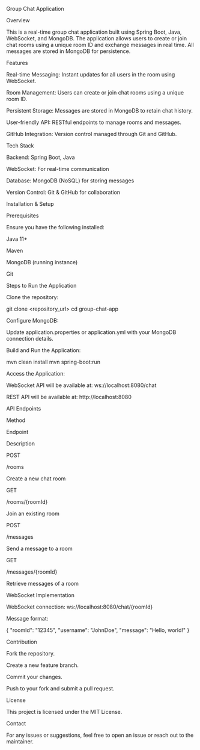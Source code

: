 Group Chat Application

Overview

This is a real-time group chat application built using Spring Boot, Java, WebSocket, and MongoDB. The application allows users to create or join chat rooms using a unique room ID and exchange messages in real time. All messages are stored in MongoDB for persistence.

Features

Real-time Messaging: Instant updates for all users in the room using WebSocket.

Room Management: Users can create or join chat rooms using a unique room ID.

Persistent Storage: Messages are stored in MongoDB to retain chat history.

User-friendly API: RESTful endpoints to manage rooms and messages.

GitHub Integration: Version control managed through Git and GitHub.

Tech Stack

Backend: Spring Boot, Java

WebSocket: For real-time communication

Database: MongoDB (NoSQL) for storing messages

Version Control: Git & GitHub for collaboration

Installation & Setup

Prerequisites

Ensure you have the following installed:

Java 11+

Maven

MongoDB (running instance)

Git

Steps to Run the Application

Clone the repository:

git clone <repository_url>
cd group-chat-app

Configure MongoDB:

Update application.properties or application.yml with your MongoDB connection details.

Build and Run the Application:

mvn clean install
mvn spring-boot:run

Access the Application:

WebSocket API will be available at: ws://localhost:8080/chat

REST API will be available at: http://localhost:8080

API Endpoints

Method

Endpoint

Description

POST

/rooms

Create a new chat room

GET

/rooms/{roomId}

Join an existing room

POST

/messages

Send a message to a room

GET

/messages/{roomId}

Retrieve messages of a room

WebSocket Implementation

WebSocket connection: ws://localhost:8080/chat/{roomId}

Message format:

{
  "roomId": "12345",
  "username": "JohnDoe",
  "message": "Hello, world!"
}

Contribution

Fork the repository.

Create a new feature branch.

Commit your changes.

Push to your fork and submit a pull request.

License

This project is licensed under the MIT License.

Contact

For any issues or suggestions, feel free to open an issue or reach out to the maintainer.

